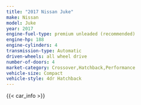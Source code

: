 ```yaml
---
title: "2017 Nissan Juke"
make: Nissan
model: Juke
year: 2017
engine-fuel-type: premium unleaded (recommended)
engine-hp: 188
engine-cylinders: 4
transmission-type: Automatic
driven-wheels: all wheel drive
number-of-doors: 4
market-category: Crossover,Hatchback,Performance
vehicle-size: Compact
vehicle-style: 4dr Hatchback
---
```


{{< car_info >}}
